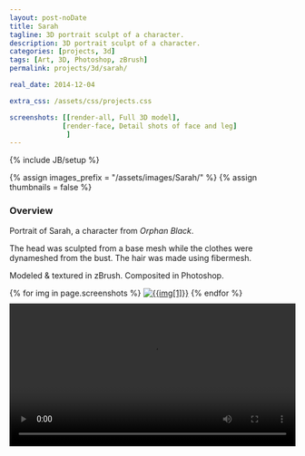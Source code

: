 ```yaml
---
layout: post-noDate
title: Sarah
tagline: 3D portrait sculpt of a character.
description: 3D portrait sculpt of a character.
categories: [projects, 3d]
tags: [Art, 3D, Photoshop, zBrush]
permalink: projects/3d/sarah/

real_date: 2014-12-04

extra_css: /assets/css/projects.css

screenshots: [[render-all, Full 3D model],
             [render-face, Detail shots of face and leg]
              ]
---
```

{% include JB/setup %}

{% assign images_prefix = "/assets/images/Sarah/" %}
{% assign thumbnails = false %}

<h3>Overview</h3>

Portrait of Sarah, a character from *Orphan Black*.

The head was sculpted from a base mesh while the clothes were dynameshed from the bust. The hair was made using fibermesh.

Modeled & textured in zBrush. Composited in Photoshop.

<div id="slideshow">
{% for img in page.screenshots %}
    <a href="{{images_prefix}}{{img[0]}}.png"><img src= "{{images_prefix}}{{img[0]}}{% if thumbnails %}-tn{% endif %}.png" alt="{{img[1]}}" class="img-responsive" style="margin-bottom: 10px"></a>
{% endfor %}
</div>

<script>
    $('#slideshow').photobox('a', {history:false, time:0, counter:false});
</script>

<div class="video-wrapper">
    <video width="100%" controls autoplay="autoplay" loop>
        <source src="/assets/images/Sarah/turntable.mp4" type="video/mp4">
    </video>
</div>


&nbsp;
